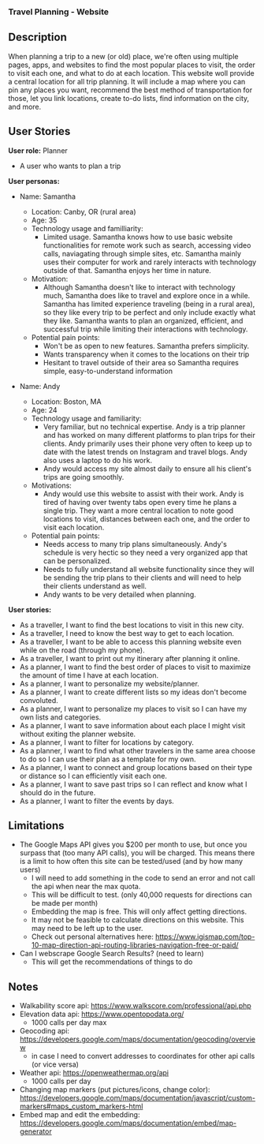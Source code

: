 ### Travel Planning - Website

## Description

When planning a trip to a new (or old) place, we're often using multiple pages, apps, and websites to find the most popular places to visit, the order to visit each one, and what to do at each location. This website woll provide a central location for all trip planning. It will include a map where you can pin any places you want, recommend the best method of transportation for those, let you link locations, create to-do lists, find information on the city, and more.

## User Stories

**User role:** Planner
-  A user who wants to plan a trip

**User personas:**
- Name: Samantha
    - Location: Canby, OR (rural area)
    - Age: 35
    - Technology usage and familliarity:
        - Limited usage. Samantha knows how to use basic website functionalities for remote work such as search, accessing video calls, naviagating through simple sites, etc. Samantha mainly uses their computer for work and rarely interacts with technology outside of that. Samantha enjoys her time in nature.
    - Motivation:
        - Although Samantha doesn't like to interact with technology much, Samantha does like to travel and explore once in a while. Samantha has limited experience traveling (being in a rural area), so they like every trip to be perfect and only include exactly what they like. Samantha wants to plan an organized, efficient, and successful trip while limiting their interactions with technology.
    - Potential pain points:
        - Won't be as open to new features. Samantha prefers simplicity.
        - Wants transparency when it comes to the locations on their trip
        - Hesitant to travel outside of their area so Samantha requires simple, easy-to-understand information

- Name: Andy
    - Location: Boston, MA
    - Age: 24
    - Technology usage and familiarity:
        - Very familiar, but no technical expertise. Andy is a trip planner and has worked on many different platforms to plan trips for their clients. Andy primarily uses their phone very often to keep up to date with the latest trends on Instagram and travel blogs. Andy also uses a laptop to do his work.
        - Andy would access my site almost daily to ensure all his client's trips are going smoothly.
    - Motivations:
        - Andy would use this website to assist with their work. Andy is tired of having over twenty tabs open every time he plans a single trip. They want a more central location to note good locations to visit, distances between each one, and the order to visit each location.
    - Potential pain points:
        - Needs access to many trip plans simultaneously. Andy's schedule is very hectic so they need a very organized app that can be personalized.
        - Needs to fully understand all website functionality since they will be sending the trip plans to their clients and will need to help their clients understand as well.
        - Andy wants to be very detailed when planning.


**User stories:**
- As a traveller, I want to find the best locations to visit in this new city.
- As a traveller, I need to know the best way to get to each location.
- As a traveller, I want to be able to access this planning website even while on the road (through my phone).
- As a traveller, I want to print out my itinerary after planning it online.
- As a planner, I want to find the best order of places to visit to maximize the amount of time I have at each location.
- As a planner, I want to personalize my website/planner.
- As a planner, I want to create different lists so my ideas don't become convoluted.
- As a planner, I want to personalize my places to visit so I can have my own lists and categories.
- As a planner, I want to save information about each place I might visit without exiting the planner website.
- As a planner, I want to filter for locations by category.
- As a planner, I want to find what other travelers in the same area choose to do so I can use their plan as a template for my own.
- As a planner, I want to connect and group locations based on their type or distance so I can efficiently visit each one.
- As a planner, I want to save past trips so I can reflect and know what I should do in the future.
- As a planner, I want to filter the events by days.

## Limitations
- The Google Maps API gives you $200 per month to use, but once you surpass that (too many API calls), you will be charged. This means there is a limit to how often this site can be tested/used (and by how many users)
    - I will need to add something in the code to send an error and not call the api when near the max quota.
    - This will be difficult to test. (only 40,000 requests for directions can be made per month)
    - Embedding the map is free. This will only affect getting directions.
    - It may not be feasible to calculate directions on this website. This may need to be left up to the user.
    - Check out personal alternatives here: https://www.igismap.com/top-10-map-direction-api-routing-libraries-navigation-free-or-paid/
- Can I webscrape Google Search Results? (need to learn)
    - This will get the recommendations of things to do
    
## Notes
  - Walkability score api: https://www.walkscore.com/professional/api.php
  - Elevation data api: https://www.opentopodata.org/
    - 1000 calls per day max
  - Geocoding api: https://developers.google.com/maps/documentation/geocoding/overview
    - in case I need to convert addresses to coordinates for other api calls (or vice versa)
  - Weather api: https://openweathermap.org/api
    - 1000 calls per day
  - Changing map markers (put pictures/icons, change color): https://developers.google.com/maps/documentation/javascript/custom-markers#maps_custom_markers-html
  - Embed map and edit the embedding: https://developers.google.com/maps/documentation/embed/map-generator
